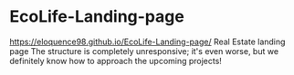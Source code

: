 # EcoLife-Landing-page
https://eloquence98.github.io/EcoLife-Landing-page/
Real Estate landing page
The structure is completely unresponsive; it's even worse, but we definitely know how to approach the upcoming projects!
